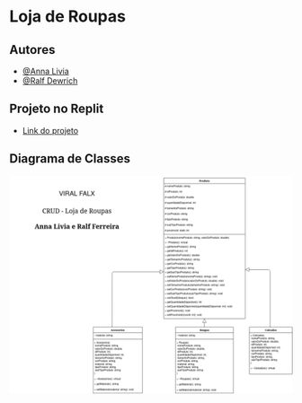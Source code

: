 # Loja de Roupas

## Autores

- [@Anna Livia](https://github.com/AnnaLiviaFM)
- [@Ralf Dewrich](https://github.com/ralfferreira)

## Projeto no Replit

- [Link do projeto](https://replit.com/@ralfferreira/Viral-Falx)

## Diagrama de Classes

![Diagrama de Classes](LojaDeRoupas.jpg)
